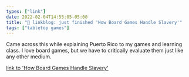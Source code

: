 ```yaml
---
types: ["link"]
date: 2022-02-04T14:55:05-05:00
title: "🔗 linkblog: just finished 'How Board Games Handle Slavery'"
tags: ["tabletop games"]
---
```

Came across this while explaining Puerto Rico to my games and learning class. I love board games, but we have to critically evaluate them just like any other medium.
 
[link to 'How Board Games Handle Slavery'](https://www.vice.com/en/article/vvj39m/how-board-games-handle-slavery)
